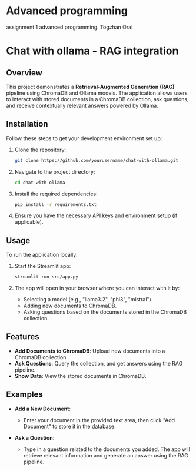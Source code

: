 # Advanced programming
assignment 1 advanced programming. Togzhan Oral  

# Chat with ollama - RAG integration

## Overview

This project demonstrates a **Retrieval-Augmented Generation (RAG)** pipeline using ChromaDB and Ollama models. The application allows users to interact with stored documents in a ChromaDB collection, ask questions, and receive contextually relevant answers powered by Ollama.

## Installation

Follow these steps to get your development environment set up:

1. Clone the repository:
    ```bash
    git clone https://github.com/yourusername/chat-with-ollama.git
    ```

2. Navigate to the project directory:
    ```bash
    cd chat-with-ollama
    ```

3. Install the required dependencies:
    ```bash
    pip install -r requirements.txt
    ```

4. Ensure you have the necessary API keys and environment setup (if applicable).

## Usage

To run the application locally:

1. Start the Streamlit app:
    ```bash
    streamlit run src/app.py
    ```

2. The app will open in your browser where you can interact with it by:

    - Selecting a model (e.g., "llama3.2", "phi3", "mistral").
    - Adding new documents to ChromaDB.
    - Asking questions based on the documents stored in the ChromaDB collection.

## Features

- **Add Documents to ChromaDB**: Upload new documents into a ChromaDB collection.
- **Ask Questions**: Query the collection, and get answers using the RAG pipeline.
- **Show Data**: View the stored documents in ChromaDB.

## Examples

- **Add a New Document**:
    - Enter your document in the provided text area, then click "Add Document" to store it in the database.

- **Ask a Question**:
    - Type in a question related to the documents you added. The app will retrieve relevant information and generate an answer using the RAG pipeline.
 
      




